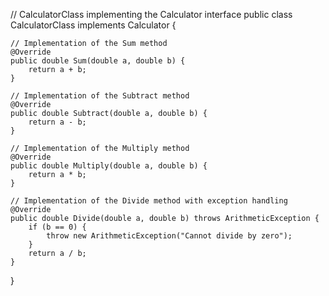// CalculatorClass implementing the Calculator interface
public class CalculatorClass implements Calculator {

    // Implementation of the Sum method
    @Override
    public double Sum(double a, double b) {
        return a + b;
    }

    // Implementation of the Subtract method
    @Override
    public double Subtract(double a, double b) {
        return a - b;
    }

    // Implementation of the Multiply method
    @Override
    public double Multiply(double a, double b) {
        return a * b;
    }

    // Implementation of the Divide method with exception handling
    @Override
    public double Divide(double a, double b) throws ArithmeticException {
        if (b == 0) {
            throw new ArithmeticException("Cannot divide by zero");
        }
        return a / b;
    }
}
